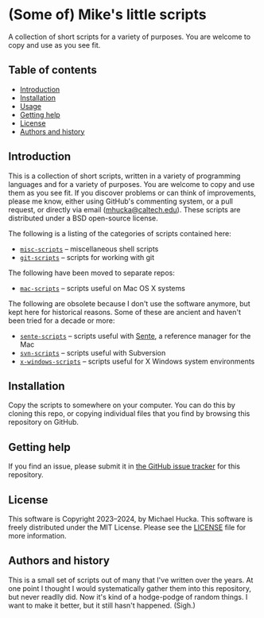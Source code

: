 # (Some of) Mike's little scripts

A collection of short scripts for a variety of purposes.  You are welcome to copy and use as you see fit.

## Table of contents

* [Introduction](#introduction)
* [Installation](#installation)
* [Usage](#usage)
* [Getting help](#getting-help)
* [License](#license)
* [Authors and history](#authors-and-history)


## Introduction

This is a collection of short scripts, written in a variety of programming languages and for a variety of purposes.  You are welcome to copy and use them as you see fit.  If you discover problems or can think of improvements, please me know, either using GitHub's commenting system, or a pull request, or directly via email ([mhucka@caltech.edu](mhucka@caltech.edu)).  These scripts are distributed under a BSD open-source license.

The following is a listing of the categories of scripts contained here:

* [`misc-scripts`](https://github.com/mhucka/small-scripts/tree/main/misc-scripts) &ndash; miscellaneous shell scripts
* [`git-scripts`](https://github.com/mhucka/small-scripts/tree/main/git-scripts)  &ndash; scripts for working with git

The following have been moved to separate repos:

* [`mac-scripts`](https://github.com/mhucka/mac-scripts) &ndash; scripts useful on Mac OS X systems

The following are obsolete because I don't use the software anymore, but kept here for historical reasons.  Some of these are ancient and haven't been tried for a decade or more:

* [`sente-scripts`](https://github.com/mhucka/small-scripts/tree/main/sente-scripts) &ndash; scripts useful with [Sente](http://www.thirdstreetsoftware.com/site/Sente.html), a reference manager for the Mac
* [`svn-scripts`](https://github.com/mhucka/small-scripts/tree/main/svn-scripts)  &ndash; scripts useful with Subversion
* [`x-windows-scripts`](https://github.com/mhucka/small-scripts/tree/main/x-windows-scripts) &ndash; scripts useful for X Windows system environments


## Installation

Copy the scripts to somewhere on your computer.  You can do this by cloning this repo, or copying individual files that you find by browsing this repository on GitHub.


## Getting help

If you find an issue, please submit it in [the GitHub issue tracker](https://github.com/mhucka/small-scripts/issues) for this repository.


## License

This software is Copyright 2023–2024, by Michael Hucka.  This software is freely distributed under the MIT License.  Please see the [LICENSE](LICENSE) file for more information.


## Authors and history

This is a small set of scripts out of many that I've written over the years.  At one point I thought I would systematically gather them into this repository, but never readlly did.  Now it's kind of a hodge-podge of random things.  I want to make it better, but it still hasn't happened.  (Sigh.)
